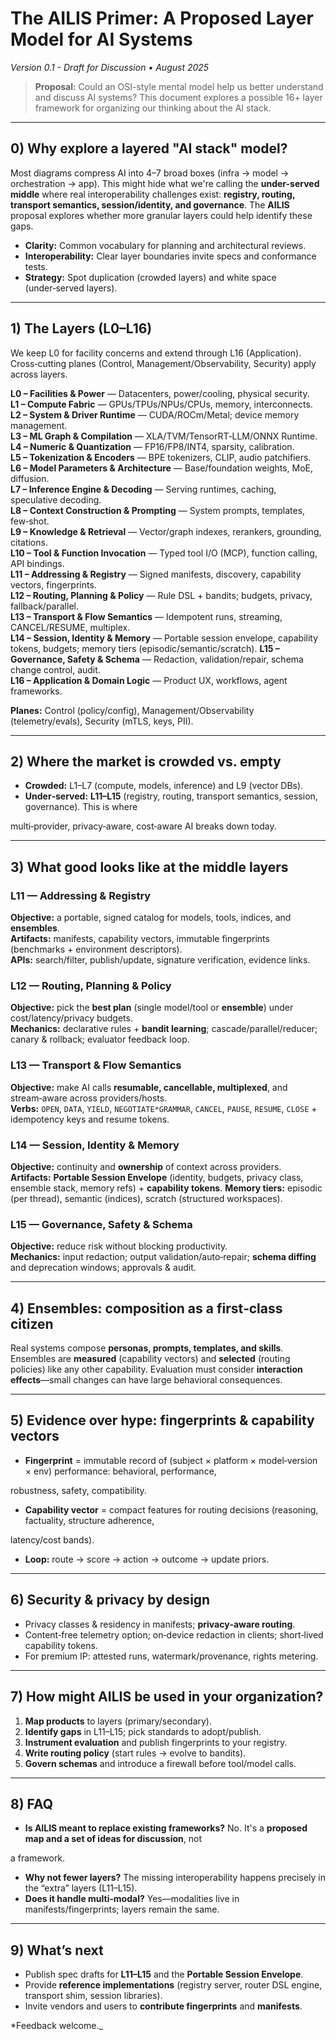 # The AILIS Primer: A Proposed Layer Model for AI Systems

_Version 0.1 - Draft for Discussion • August 2025_

> **Proposal:** Could an OSI-style mental model help us better understand and discuss AI systems? This document explores
a possible 16+ layer framework for organizing our thinking about the AI stack.

---

## 0) Why explore a layered "AI stack" model?

Most diagrams compress AI into 4–7 broad boxes (infra → model → orchestration → app). This might hide what we're calling
the **under-served middle** where real interoperability challenges exist: **registry, routing, transport semantics,
session/identity, and governance**. The **AILIS** proposal explores whether more granular layers could help identify
these gaps.

- **Clarity:** Common vocabulary for planning and architectural reviews.
- **Interoperability:** Clear layer boundaries invite specs and conformance tests.
- **Strategy:** Spot duplication (crowded layers) and white space (under‑served layers).


---

## 1) The Layers (L0–L16)

We keep L0 for facility concerns and extend through L16 (Application). Cross‑cutting planes (Control,
Management/Observability, Security) apply across layers.

**L0 – Facilities & Power** — Datacenters, power/cooling, physical security.  
**L1 – Compute Fabric** — GPUs/TPUs/NPUs/CPUs, memory, interconnects.  
**L2 – System & Driver Runtime** — CUDA/ROCm/Metal; device memory management.  
**L3 – ML Graph & Compilation** — XLA/TVM/TensorRT‑LLM/ONNX Runtime.  
**L4 – Numeric & Quantization** — FP16/FP8/INT4, sparsity, calibration.  
**L5 – Tokenization & Encoders** — BPE tokenizers, CLIP, audio patchifiers.  
**L6 – Model Parameters & Architecture** — Base/foundation weights, MoE, diffusion.  
**L7 – Inference Engine & Decoding** — Serving runtimes, caching, speculative decoding.  
**L8 – Context Construction & Prompting** — System prompts, templates, few‑shot.  
**L9 – Knowledge & Retrieval** — Vector/graph indexes, rerankers, grounding, citations.  
**L10 – Tool & Function Invocation** — Typed tool I/O (MCP), function calling, API bindings.  
**L11 – Addressing & Registry** — Signed manifests, discovery, capability vectors, fingerprints.  
**L12 – Routing, Planning & Policy** — Rule DSL + bandits; budgets, privacy, fallback/parallel.  
**L13 – Transport & Flow Semantics** — Idempotent runs, streaming, CANCEL/RESUME, multiplex.  
**L14 – Session, Identity & Memory** — Portable session envelope, capability tokens, budgets; memory tiers (episodic/semantic/scratch).
**L15 – Governance, Safety & Schema** — Redaction, validation/repair, schema change control, audit.  
**L16 – Application & Domain Logic** — Product UX, workflows, agent frameworks.

**Planes:** Control (policy/config), Management/Observability (telemetry/evals), Security (mTLS, keys, PII).

---

## 2) Where the market is crowded vs. empty

- **Crowded:** L1–L7 (compute, models, inference) and L9 (vector DBs).  
- **Under‑served:** **L11–L15** (registry, routing, transport semantics, session, governance). This is where


multi‑provider, privacy‑aware, cost‑aware AI breaks down today.

---

## 3) What good looks like at the middle layers

### L11 — Addressing & Registry

**Objective:** a portable, signed catalog for models, tools, indices, and **ensembles**.  
**Artifacts:** manifests, capability vectors, immutable fingerprints (benchmarks + environment descriptors).  
**APIs:** search/filter, publish/update, signature verification, evidence links.

### L12 — Routing, Planning & Policy

**Objective:** pick the **best plan** (single model/tool or **ensemble**) under cost/latency/privacy budgets.  
**Mechanics:** declarative rules + **bandit learning**; cascade/parallel/reducer; canary & rollback; evaluator feedback
loop.

### L13 — Transport & Flow Semantics

**Objective:** make AI calls **resumable, cancellable, multiplexed**, and stream‑aware across providers/hosts.  
**Verbs:** `OPEN`, `DATA`, `YIELD`, `NEGOTIATE*GRAMMAR`, `CANCEL`, `PAUSE`, `RESUME`, `CLOSE` + idempotency keys and
resume tokens.

### L14 — Session, Identity & Memory

**Objective:** continuity and **ownership** of context across providers.  
**Artifacts:** **Portable Session Envelope** (identity, budgets, privacy class, ensemble stack, memory refs) +
**capability tokens**.
**Memory tiers:** episodic (per thread), semantic (indices), scratch (structured workspaces).

### L15 — Governance, Safety & Schema

**Objective:** reduce risk without blocking productivity.  
**Mechanics:** input redaction; output validation/auto‑repair; **schema diffing** and deprecation windows; approvals &
audit.

---

## 4) Ensembles: composition as a first‑class citizen

Real systems compose **personas, prompts, templates, and skills**. Ensembles are **measured** (capability vectors) and
**selected** (routing policies) like any other capability. Evaluation must consider **interaction effects**—small
changes can have large behavioral consequences.

---

## 5) Evidence over hype: fingerprints & capability vectors

- **Fingerprint** = immutable record of (subject × platform × model‑version × env) performance: behavioral, performance,


robustness, safety, compatibility.

- **Capability vector** = compact features for routing decisions (reasoning, factuality, structure adherence,


latency/cost bands).

- **Loop:** route → score → action → outcome → update priors.


---

## 6) Security & privacy by design

- Privacy classes & residency in manifests; **privacy‑aware routing**.  
- Content‑free telemetry option; on‑device redaction in clients; short‑lived capability tokens.  
- For premium IP: attested runs, watermark/provenance, rights metering.


---

## 7) How might AILIS be used in your organization?

1. **Map products** to layers (primary/secondary).  
2. **Identify gaps** in L11–L15; pick standards to adopt/publish.  
3. **Instrument evaluation** and publish fingerprints to your registry.  
4. **Write routing policy** (start rules → evolve to bandits).  
5. **Govern schemas** and introduce a firewall before tool/model calls.


---

## 8) FAQ

- **Is AILIS meant to replace existing frameworks?** No. It's a **proposed map and a set of ideas for discussion**, not


a framework.

- **Why not fewer layers?** The missing interoperability happens precisely in the “extra” layers (L11–L15).  
- **Does it handle multi‑modal?** Yes—modalities live in manifests/fingerprints; layers remain the same.


---

## 9) What’s next

- Publish spec drafts for **L11–L15** and the **Portable Session Envelope**.  
- Provide **reference implementations** (registry server, router DSL engine, transport shim, session libraries).  
- Invite vendors and users to **contribute fingerprints** and **manifests**.


*Feedback welcome._
